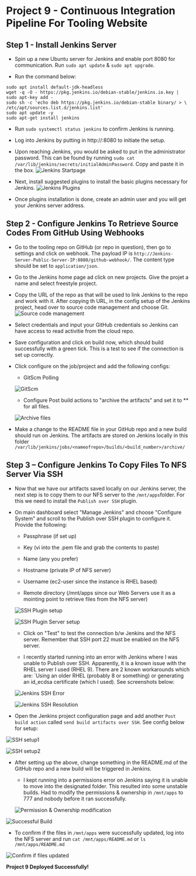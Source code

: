 # Project 9 - Continuous Integration Pipeline For Tooling Website

**Step 1 - Install Jenkins Server**
---

- Spin up a new Ubuntu server for Jenkins and enable port 8080 for communication. Run `sudo apt update` & `sudo apt upgrade`.

- Run the command below:
```
sudo apt install default-jdk-headless
wget -q -O - https://pkg.jenkins.io/debian-stable/jenkins.io.key | sudo apt-key add -
sudo sh -c 'echo deb https://pkg.jenkins.io/debian-stable binary/ > \
/etc/apt/sources.list.d/jenkins.list'
sudo apt update -y
sudo apt-get install jenkins
```

- Run `sudo systemctl status jenkins` to confirm Jenkins is running.

- Log into Jenkins by putting in http://<Jenkins-Server-Public-IP-Address-or-Public-DNS-Name>:8080 to initiate the setup.

- Upon reaching Jenkins, you would be asked to put in the administrator password. This can be found by running `sudo cat /var/lib/jenkins/secrets/initialAdminPassword`. Copy and paste it in the box.
![Jenkins Startpage](unlock_jenkins.png)

- Next, install suggested plugins to install the basic plugins necessary for Jenkins.
![Jenkins Plugins](jenkins_plugins.png)

- Once plugins installation is done, create an admin user and you will get your Jenkins server address.

**Step 2 - Configure Jenkins To Retrieve Source Codes From GitHub Using Webhooks**
---

- Go to the tooling repo on GitHub (or repo in question), then go to settings and click on webhook. The payload IP is `http://Jenkins-Server-Public-Server-IP:8080/github-webhook/`. The content type should be set to `application/json`.

- Go to the Jenkins home page ad click on new projects. Give the projet a name and select freestyle project.

- Copy the URL of the repo as that will be used to link Jenkins to the repo and work with it. After copying th URL, in the config setup of the Jenkins project, head over to source code management and  choose Git.
![Source code management](codemgt.png)

- Select credentials and input your GitHub credentials so Jenkins can have access to read activitie from the cloud repo.

- Save configuration and click on build now, which should build successfully with a green tick. This is a test to see if the connection is set up correctly.

- Click configure on the job/project and add the following configs:

    - GitScm Polling

    ![GitScm](buildtrigger.png)

    - Configure Post build actions to "archive the artifacts" and set it to ** for all files.

    ![Archive files](filestoarchive.png)

- Make a change to the README file in your GitHub repo and a new build should run on Jenkins. The artifacts are stored on Jenkins locally in this folder `/var/lib/jenkins/jobs/<nameofrepo>/builds/<build_number>/archive/`

**Step 3 – Configure Jenkins To Copy Files To NFS Server Via SSH**
---

- Now that we have our artifacts saved locally on our Jenkins server, the next step is to copy them to our NFS server to the `/mnt/apps`folder. For this we need to install the `Publish over SSH` plugin.

- On main dashboard select "Manage Jenkins" and choose "Configure System" and scroll to the Publish over SSH plugin to configure it. Provide the following:

    - Passphrase (if set up)

    - Key (vi into the .pem file and grab the contents to paste)

    - Name (any you prefer)

    - Hostname (private IP of NFS server)

    - Username (ec2-user since the instance is RHEL based)

    - Remote directory (/mnt/apps since our Web Servers use it as a mointing point to retrieve files from the NFS server)

    ![SSH Plugin setup](sshpublish.png)

    ![SSH Plugin Server setup](sshpublishserver.png)

    - Click on "Test" to test the connection b/w Jenkins and the NFS server. Remember that SSH port 22 must be enabled on the NFS server.
    
    - I recently started running into an error with Jenkins where I was unable to Publish over SSH. Apparently, it is a known issue with the RHEL server I used (RHEL 9). There are 2 known workarounds which are: `Using an older RHEL (probably 8 or something) or generating an id_ecdsa certificate (which I used). See screenshots below:
    
    ![Jenkins SSH Error](jenkins-error.png)
    
    ![Jenkins SSH Resolution](jenkins-solution.png)

- Open the Jenkins project configuration page and add another `Post build action` called `send build artifacts over SSH`. See config below for setup:

![SSH setup1](filestoarchive.png)

![SSH setup2](sendoverssh.png)

- After setting up the above, change something in the README.md of the GitHub repo and a new build will be triggered in Jenkins.

    - I kept running into a permissions error on Jenkins saying it is unable to move into the designated folder. This resulted into some unstable builds. Had to modify the permissions & ownership in `/mnt/apps` to 777 and nobody before it ran successfully.

    ![Permission & Ownership modification](chownchmod.png)

![Successful Build](buildlist.png)

- To confirm if the files in `/mnt/apps` were successfully updated, log into the NFS server and run `cat /mnt/apps/README.md` or `ls /mnt/apps/README.md`

![Confirm if files updated](mntapps.png)

**Project 9 Deployed Successfully!**
